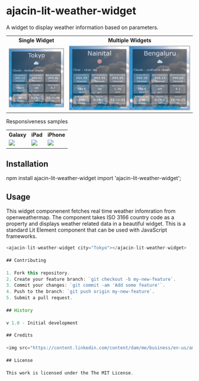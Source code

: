 # ajacin-lit-weather-widget

A widget to display weather information based on parameters. 
<table>
  <tr>
    <th>Single Widget</th>
    <th>Multiple Widgets</th>
  </tr>
  <tr>
    <td>
        <img src="https://raw.githubusercontent.com/ajacin/ajacin-lit-weather-widget/master/screenshots/widget1.png" width="250"/>
    </td>
    <td>
        <img src="https://raw.githubusercontent.com/ajacin/ajacin-lit-weather-widget/master/screenshots/widget2.png" width="600"/>
    </td>
  </tr>
</table>

Responsiveness samples
<table>
  <tr>
    <th>Galaxy</th>
    <th>iPad</th>
    <th>iPhone</th>
  </tr>
  <tr>
    <td>
        <img src="https://github.com/ajacin/ajacin-lit-weather-widget/screenshots/galaxy.png" width="250"/>
    </td>
    <td>
        <img src="https://github.com/ajacin/ajacin-lit-weather-widget/screenshots/iphone.png" width="600"/>
    </td>
    <td>
        <img src="https://github.com/ajacin/ajacin-lit-weather-widget/screenshots/ipad.png" width="600"/>
    </td>
  </tr>
</table>

## Installation

npm install ajacin-lit-weather-widget
import 'ajacin-lit-weather-widget';
## Usage


This widget componenent fetches real time weather infomration from openweathermap. The component takes ISO 3166 country code as a property and displays weather related data in a beautiful widget. This is a standard Lit Element component that can be used with JavaScript frameworks.
```JavaScript
<ajacin-lit-weather-widget city="Tokyo"></ajacin-lit-weather-widget>

## Contributing

1. Fork this repository.
2. Create your feature branch: `git checkout -b my-new-feature`.
3. Commit your changes: `git commit -am 'Add some feature'`.
4. Push to the branch: `git push origin my-new-feature`.
5. Submit a pull request.

## History

v 1.0 - Initial development

## Credits

<img src="https://content.linkedin.com/content/dam/me/business/en-us/amp/brand-site/v2/bg/LI-Bug.svg.original.svg" width="20"/> https://www.linkedin.com/in/ajacin/

## License

This work is licensed under the The MIT License.
